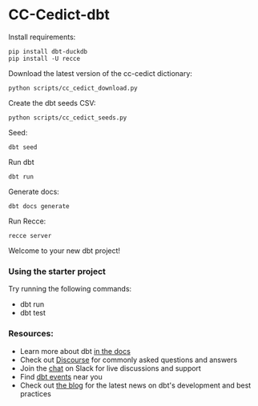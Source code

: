 # CC-Cedict-dbt


Install requirements:

```
pip install dbt-duckdb
pip install -U recce

```


Download the latest version of the cc-cedict dictionary:

```
python scripts/cc_cedict_download.py
```

Create the dbt seeds CSV:

```
python scripts/cc_cedict_seeds.py
```

Seed:
```
dbt seed
```

Run dbt
```
dbt run
```

Generate docs:
```
dbt docs generate
```

Run Recce:
```
recce server
```



Welcome to your new dbt project!

### Using the starter project

Try running the following commands:
- dbt run
- dbt test


### Resources:
- Learn more about dbt [in the docs](https://docs.getdbt.com/docs/introduction)
- Check out [Discourse](https://discourse.getdbt.com/) for commonly asked questions and answers
- Join the [chat](https://community.getdbt.com/) on Slack for live discussions and support
- Find [dbt events](https://events.getdbt.com) near you
- Check out [the blog](https://blog.getdbt.com/) for the latest news on dbt's development and best practices
